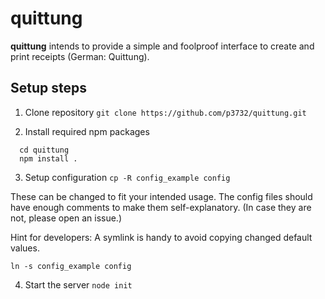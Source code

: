 # quittung
__quittung__ intends to provide a simple and foolproof interface to create and
print receipts (German: Quittung).

Setup steps
-----------
1. Clone repository
  `git clone https://github.com/p3732/quittung.git`

2. Install required npm packages
```
  cd quittung
  npm install .
```

3. Setup configuration
  `cp -R config_example config`

  These can be changed to fit your intended usage. The config files should
  have enough comments to make them self-explanatory. (In case they are not,
  please open an issue.)

  Hint for developers:
  A symlink is handy to avoid copying changed default values.

  `ln -s config_example config`

4. Start the server
  `node init`

